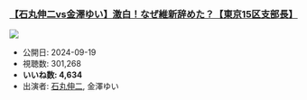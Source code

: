 ### [【石丸伸二vs金澤ゆい】激白！なぜ維新辞めた？【東京15区支部長】](https://www.youtube.com/watch?v=znrmkzhyJg4)
[![](https://img.youtube.com/vi/znrmkzhyJg4/sddefault.jpg)](https://www.youtube.com/watch?v=znrmkzhyJg4)
-   公開日: 2024-09-19
-   視聴数: 301,268
-   **いいね数: 4,634**
-   出演者: [石丸伸二](/rehacq_fan/people/石丸伸二 "wikilink"), 金澤ゆい
